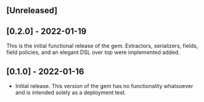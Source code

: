 ## [Unreleased]

## [0.2.0] - 2022-01-19

This is the initial functional release of the gem. Extractors, serializers, fields, field policies, and an elegant DSL over top were implemented added.

## [0.1.0] - 2022-01-16

- Initial release. This version of the gem has no functionality whatsoever and is intended solely as a deployment test.
